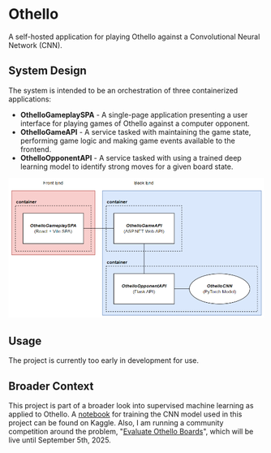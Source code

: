 
# Othello

A self-hosted application for playing Othello against a Convolutional Neural Network (CNN).

## System Design

The system is intended to be an orchestration of three containerized applications:

- **OthelloGameplaySPA** - A single-page application presenting a user interface for playing games of Othello against a computer opponent.
- **OthelloGameAPI** - A service tasked with maintaining the game state, performing game logic and making game events available to the frontend.
- **OthelloOpponentAPI** - A service tasked with using a trained deep learning model to identify strong moves for a given board state. 


![Image](./docs/images/SystemDesignImage.png)

## Usage

The project is currently too early in development for use.

## Broader Context

This project is part of a broader look into supervised machine learning as applied to Othello. A [notebook](https://www.kaggle.com/code/petermoorhouse/pytorch-othello-evaluation-cnn) for training the CNN model used in this project can be found on Kaggle. Also, I am running a community competition around the problem, "[Evaluate Othello Boards](https://www.kaggle.com/competitions/evaluate-othello-boards/overview)", which will be live until September 5th, 2025.

